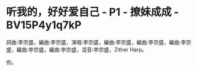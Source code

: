 # 听我的，好好爱自己 - P1 - 撩妹成成 - BV15P4y1q7kP

詞曲:李宗盛，編曲:李宗盛，演唱:李宗盛，編曲:李宗盛，編曲:李宗盛，編曲:李宗盛，編曲:李宗盛，編曲:李宗盛，混音:李宗盛，Zither Harp。

你。